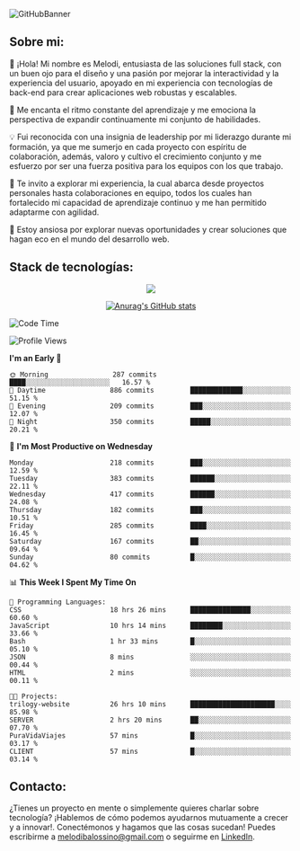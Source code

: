 ![GitHubBanner](https://github.com/MelBalossino/MelBalossino/assets/124601449/c1bfc12f-f708-4d5e-a44c-cbc714e582b2)

## Sobre mi:

🤗 ¡Hola! Mi nombre es Melodi, entusiasta de las soluciones full stack, con un buen ojo para el diseño y una pasión por mejorar la interactividad y la experiencia del usuario, apoyado en mi experiencia con tecnologías de back-end para crear aplicaciones web robustas y escalables.

🚀 Me encanta el ritmo constante del aprendizaje y me emociona la perspectiva de expandir continuamente mi conjunto de habilidades.

💡 Fui reconocida con una insignia de leadership por mi liderazgo durante mi formación, ya que me sumerjo en cada proyecto con espíritu de colaboración, además, valoro y cultivo el crecimiento conjunto y me esfuerzo por ser una fuerza positiva para los equipos con los que trabajo.

💼 Te invito a explorar mi experiencia, la cual abarca desde proyectos personales hasta colaboraciones en equipo, todos los cuales han fortalecido mi capacidad de aprendizaje continuo y me han permitido adaptarme con agilidad.

🤗 Estoy ansiosa por explorar nuevas oportunidades y crear soluciones que hagan eco en el mundo del desarrollo web. 

## Stack de tecnologías:
<p align="center">
  <a href="https://skillicons.dev">
    <img src="https://skillicons.dev/icons?i=js,html,css,react,vite,webpack,redux,nodejs,express,postgres,sequelize,git,github,vscode,figma,materialui,tailwind" />
  </a>
</p>

<div align="center">
  
[![Anurag's GitHub stats](https://github-readme-stats.vercel.app/api?username=melbalossino&count_private=true&show_icons=true&theme=onedark)](https://github.com/anuraghazra/github-readme-stats)
</div>

<!--START_SECTION:waka-->
![Code Time](http://img.shields.io/badge/Code%20Time-60%20hrs%2017%20mins-blue)

![Profile Views](http://img.shields.io/badge/Profile%20Views-39-blue)

**I'm an Early 🐤** 

```text
🌞 Morning                287 commits         ████░░░░░░░░░░░░░░░░░░░░░   16.57 % 
🌆 Daytime                886 commits         █████████████░░░░░░░░░░░░   51.15 % 
🌃 Evening                209 commits         ███░░░░░░░░░░░░░░░░░░░░░░   12.07 % 
🌙 Night                  350 commits         █████░░░░░░░░░░░░░░░░░░░░   20.21 % 
```
📅 **I'm Most Productive on Wednesday** 

```text
Monday                   218 commits         ███░░░░░░░░░░░░░░░░░░░░░░   12.59 % 
Tuesday                  383 commits         ██████░░░░░░░░░░░░░░░░░░░   22.11 % 
Wednesday                417 commits         ██████░░░░░░░░░░░░░░░░░░░   24.08 % 
Thursday                 182 commits         ███░░░░░░░░░░░░░░░░░░░░░░   10.51 % 
Friday                   285 commits         ████░░░░░░░░░░░░░░░░░░░░░   16.45 % 
Saturday                 167 commits         ██░░░░░░░░░░░░░░░░░░░░░░░   09.64 % 
Sunday                   80 commits          █░░░░░░░░░░░░░░░░░░░░░░░░   04.62 % 
```


📊 **This Week I Spent My Time On** 

```text
💬 Programming Languages: 
CSS                      18 hrs 26 mins      ███████████████░░░░░░░░░░   60.60 % 
JavaScript               10 hrs 14 mins      ████████░░░░░░░░░░░░░░░░░   33.66 % 
Bash                     1 hr 33 mins        █░░░░░░░░░░░░░░░░░░░░░░░░   05.10 % 
JSON                     8 mins              ░░░░░░░░░░░░░░░░░░░░░░░░░   00.44 % 
HTML                     2 mins              ░░░░░░░░░░░░░░░░░░░░░░░░░   00.11 % 

🐱‍💻 Projects: 
trilogy-website          26 hrs 10 mins      █████████████████████░░░░   85.98 % 
SERVER                   2 hrs 20 mins       ██░░░░░░░░░░░░░░░░░░░░░░░   07.70 % 
PuraVidaViajes           57 mins             █░░░░░░░░░░░░░░░░░░░░░░░░   03.17 % 
CLIENT                   57 mins             █░░░░░░░░░░░░░░░░░░░░░░░░   03.14 % 
```


<!--END_SECTION:waka-->

## Contacto:
¿Tienes un proyecto en mente o simplemente quieres charlar sobre tecnología? ¡Hablemos de cómo podemos ayudarnos mutuamente a crecer y a innovar!. Conectémonos y hagamos que las cosas sucedan! Puedes escribirme a melodibalossino@gmail.com o seguirme en [LinkedIn](https://www.linkedin.com/in/melody-balossino-26745021b).


<!--
**MelBalossino/MelBalossino** is a ✨ _special_ ✨ repository because its `README.md` (this file) appears on your GitHub profile.



Here are some ideas to get you started:

- 🔭 I’m currently working on ...
- 🌱 I’m currently learning ...
- 👯 I’m looking to collaborate on ...
- 🤔 I’m looking for help with ...
- 💬 Ask me about ...
- 📫 How to reach me: ...
- 😄 Pronouns: ...
- ⚡ Fun fact: ...
-->
